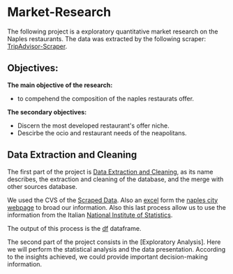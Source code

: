 # Market-Research

The following project is a exploratory quantitative market research on the Naples restaurants. The data was extracted by the following scraper: [TripAdvisor-Scraper](https://github.com/juanm-vallejo/TripAdvisorScraper-). 

## Objectives:

**The main objective of the research:**
- to compehend the composition of the naples restaurats offer.

**The secondary objectives:**
- Discern the most developed restaurant's offer niche.
- Descirbe the ocio and restaurant needs of the neapolitans.

## Data Extraction and Cleaning

The first part of the project is [Data Extraction and Cleaning](https://github.com/juanm-vallejo/Market-Research/blob/main/Data%20Extraction%20and%20Cleaning.ipynb), as its name describes, the extraction and cleaning of the database, and the merge with other sources database.

We used the CVS of the [Scraped Data](https://github.com/juanm-vallejo/Market-Research/blob/main/ScrapedData.cvs).
Also an [excel](https://github.com/juanm-vallejo/Market-Research/blob/main/Stradario_del_Comune_di_Napoli_ordinato_per_municipalita_quartieri_toponimi_aggiornato_al_2_12_2019.xlsx) form the [naples city webpage](https://www.comune.napoli.it/home) to broad our information. Also this last process allow us to use the information from the Italian [National Institute of Statistics](https://www.istat.it/).  

The output of this process is the [df](https://github.com/juanm-vallejo/Market-Research/blob/main/df) dataframe.

The second part of the project consists in the [Exploratory Analysis]. Here we will perform the statistical analysis and the data presentation. According to the insights achieved, we could provide important decision-making information.
